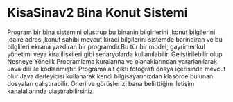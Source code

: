 # KisaSinav2 Bina Konut Sistemi 
Program bir bina sistemini olustrup bu binanin bilgirlerini ,konut bilgilerini ,daire adres ,konut sahibi mevcut kiraci bilgilerini sistemde barindiran
ve bu bilglileri ekrana yazdiran bir programdir.Bu tür bir model, gayrimenkul yönetimi veya kira ilişkileri gibi senaryolarda kullanılabilir.
Geliştirilebilir olup Nesneye Yönelik Programlama kuralarına ve olanaklarından yararlanılarak Java dili ile kodlanmıştır.
Programa ait çıktı fotoğrafı dosya içerisinde mevcut olur Java derleyicisi kullanarak kendi bilgisayarınızdan klasörde bulunan dosyaları çalıştırabilir.
Öneri ve görüşlerizi bana belirttiğim iletişim kanalallarında ulaştırabilirsiniz.
